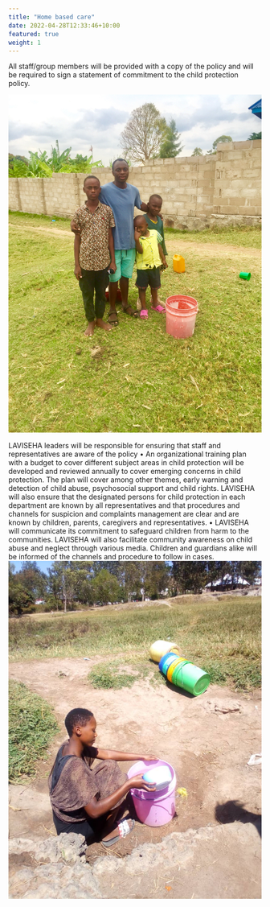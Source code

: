 ```yaml
---
title: "Home based care"
date: 2022-04-28T12:33:46+10:00
featured: true
weight: 1
---
```

 
All staff/group members will be provided with a copy of the policy and will be required to sign a statement of commitment to the child protection policy. 

![Happy children](/images/IMG_E8214.JPG)

LAVISEHA leaders will be responsible for ensuring that staff and representatives are aware of the policy • An organizational training plan with a budget to cover different subject areas in child protection will be developed and reviewed annually to cover emerging concerns in child protection. The plan will cover among other themes, early warning and detection of child abuse, psychosocial support and child rights. LAVISEHA will also ensure that the designated persons for child protection in each department are known by all representatives and that procedures and channels for suspicion and complaints management are clear and are known by children, parents, caregivers and representatives. • LAVISEHA will communicate its commitment to safeguard children from harm to the communities. LAVISEHA will also facilitate community awareness on child abuse and neglect through various media. Children and guardians alike will be informed of the channels and procedure to follow in cases.
![Water problem](/images/YCMD9284.JPG)



